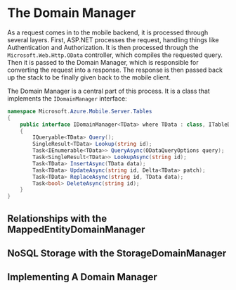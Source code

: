 # The Domain Manager

As a request comes in to the mobile backend, it is processed through several layers.  First, ASP.NET
processes the request, handling things like Authentication and Authorization.  It is then processed
through the `Microsoft.Web.Http.OData` controller, which compiles the requested query.  Then it is 
passed to the Domain Manager, which is responsible for converting the request into a response.  The
response is then passed back up the stack to be finally given back to the mobile client.

The Domain Manager is a central part of this process.  It is a class that implements the `IDomainManager`
interface:

```csharp
namespace Microsoft.Azure.Mobile.Server.Tables
{
    public interface IDomainManager<TData> where TData : class, ITableData
    {
        IQueryable<TData> Query();
        SingleResult<TData> Lookup(string id);
        Task<IEnumerable<TData>> QueryAsync(ODataQueryOptions query);
        Task<SingleResult<TData>> LookupAsync(string id);
        Task<TData> InsertAsync(TData data);
        Task<TData> UpdateAsync(string id, Delta<TData> patch);
        Task<TData> ReplaceAsync(string id, TData data);
        Task<bool> DeleteAsync(string id);
    }
}
```

## Relationships with the MappedEntityDomainManager

## NoSQL Storage with the StorageDomainManager

## Implementing A Domain Manager
